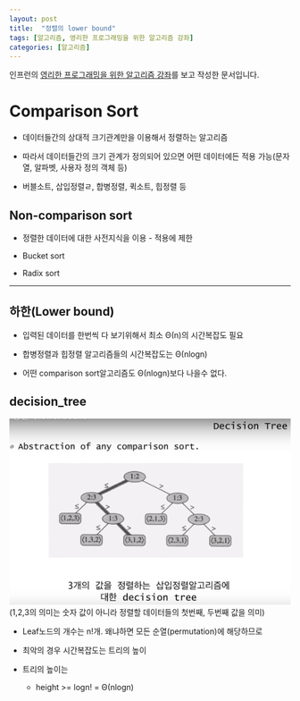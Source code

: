 ```yaml
---
layout: post
title:  "정렬의 lower bound"
tags: [알고리즘, 영리한 프로그래밍을 위한 알고리즘 강좌]
categories: [알고리즘]
---
```


인프런의 [영리한 프로그래밍을 위한 알고리즘 강좌](https://www.inflearn.com/course/%EC%95%8C%EA%B3%A0%EB%A6%AC%EC%A6%98-%EA%B0%95%EC%A2%8C/)를 보고 작성한 문서입니다.

Comparison Sort
================

- 데이터들간의 상대적 크기관계만을 이용해서 정렬하는 알고리즘

- 따라서 데이터들간의 크기 관계가 정의되어 있으면 어떤 데이터에든 적용 가능(문자열, 알파벳, 사용자 정의 객체 등)

- 버블소트, 삽입정렬ㄹ, 합병정렬, 퀵소트, 힙정렬 등

Non-comparison sort
--------------------


- 정렬한 데이터에 대한 사전지식을 이용 - 적용에 제한  

- Bucket sort

- Radix sort  

---

하한(Lower bound)
-----------------

- 입력된 데이터를 한번씩 다 보기위해서 최소 Θ(n)의 시간복잡도 필요

- 합병정렬과 힙정렬 알고리즘들의 시간복잡도는 Θ(nlogn)

- 어떤 comparison sort알고리즘도 Θ(nlogn)보다 나을수 없다.  


decision_tree
--------------

![decision_tree](/images/algorithm/decision_tree.png)  
(1,2,3의 의미는 숫자 값이 아니라 정렬할 데이터들의 첫번째, 두번째 값을 의미)

- Leaf노드의 개수는 n!개. 왜냐하면 모든 순열(permutation)에 해당하므로

- 최악의 경우 시간복잡도는 트리의 높이

- 트리의 높이는
  - height >= logn! = Θ(nlogn)
